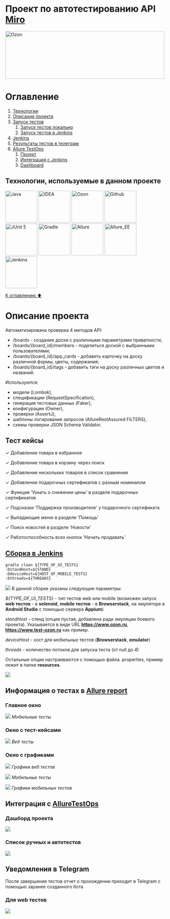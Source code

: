 # Проект по автотестированию API [Miro](https://developers.miro.com/reference/api-reference)
[<img alt="Ozon" height="150" src="https://raw.githubusercontent.com/Valentine1337/qa_guru_diplom_api/master/images/logo/miro.png" width="500"/>](https://miro.com/)

<a name="оглавление"></a>
# Оглавление
1. [Технологии](#технологии)
2. [Описание проекта](#описание)
3. [Запуск тестов](#запуск_локально)
    1. [Запуск тестов локально](#запуск_локально)
    2. [Запуск тестов в Jenkins](#запуск_дженкинс)
4. [Jenkins](#дженкинс)
5. [Результаты тестов в телеграм](#телеграм)
6. [Allure TestOps](#проект)
    1. [Проект](#проект)
    2. [Интеграция с Jenkins](#интеграция)
    3. [Dashboard](#дашборд)
    
<a name="технологии"></a>   
## Технологии, используемые в данном проекте
[<img alt="Java" height="100" src="https://raw.githubusercontent.com/Valentine1337/qa_guru_diplom_uiAndMobile/master/images/logo/Java.svg" width="100"/>](https://www.java.com/)
[<img alt="IDEA" height="100" src="https://raw.githubusercontent.com/Valentine1337/qa_guru_diplom_uiAndMobile/master/images/logo/Idea.svg" width="100"/>](https://www.jetbrains.com/idea/)
[<img alt="Ozon" height="100" src="https://raw.githubusercontent.com/Valentine1337/qa_guru_diplom_api/master/images/logo/rest-assured-logo.svg" width="100"/>](https://rest-assured.io/)
[<img alt="Github" height="100" src="https://raw.githubusercontent.com/Valentine1337/qa_guru_diplom_uiAndMobile/master/images/logo/GitHub.svg" width="100"/>](https://github.com/)
[<img alt="JUnit 5" height="100" src="https://raw.githubusercontent.com/Valentine1337/qa_guru_diplom_uiAndMobile/master/images/logo/Junit5.svg" width="100"/>](https://junit.org/junit5/)
[<img alt="Gradle" height="100" src="https://raw.githubusercontent.com/Valentine1337/qa_guru_diplom_uiAndMobile/master/images/logo/Gradle.svg" width="100"/>](https://gradle.org/)
[<img alt="Allure" height="100" src="https://raw.githubusercontent.com/Valentine1337/qa_guru_diplom_uiAndMobile/master/images/logo/Allure.svg" width="100"/>](https://github.com/allure-framework/allure2)
[<img alt="Allure_EE" height="100" src="https://raw.githubusercontent.com/Valentine1337/qa_guru_diplom_uiAndMobile/master/images/logo/Allure_EE.svg" width="100"/>](https://qameta.io/)
[<img alt="Jenkins" height="100" src="https://raw.githubusercontent.com/Valentine1337/qa_guru_diplom_uiAndMobile/master/images/logo/Jenkins.svg" width="100"/>](https://www.jenkins.io/)

[К оглавлению ⬆](#оглавление)
<a name="описание"></a>
# Описание проекта
Автоматизирована проверка 4 методов API:
- /boards - создание доски с различными параметрами приватности;
- /boards/{board_id}/members - поделиться доской с выбранными пользователями;
- /boards/{board_id}/app_cards - добавить карточку на доску различной формы, цветы, содержания;
- /boards/{board_id}/tags - добавить тэги на доску различных цветов и названий.

Используются:
- модели (Lombok),
- спецификации (RequestSpecification),
- генерация тестовых данных (Faker),
- конфигурации (Owner),
- проверки (AssertJ),
- шаблоны логирования запросов (AllureRestAssured FILTERS),
- схемы проверки JSON Schema Validator.

## Тест кейсы
✓ Добавление товара в избранное

✓ Добавление товара в корзину через поиск

✓ Добавление нескольких товаров в список сравнения

✓ Добавление подарочных сертификатов с разным номиналом

✓ Функция 'Узнать о снижении цены' в разделе подарочных сертификатов

✓ Подсказки 'Поддержка производителя' у подарочного сертификата

✓ Выпадающие меню в разделе 'Помощь'

✓ Поиск новостей в разделе 'Новости'

✓ Работоспособность всех кнопок 'Начать продавать'

## [Сборка в Jenkins](https://jenkins.autotests.cloud/job/011_Diplom_UiAndMobile_valentiniam/)
    gradle clean ${TYPE_OF_UI_TESTS}
    -DstandHost=${STAND}
    -DdeviceHost=${HOST_OF_MOBILE_TESTS}
    -Dthreads=${THREADS}
![](images/screenshots/Jenkins_2.png)
В данной сборке указаны следующие параметры:

_${TYPE_OF_UI_TESTS}_ - тип тестов web или mobile (возможен запуск **web тестов** - в **selenoid**,
**mobile тестов** - в **Browserstack**, на эмуляторе в **Android Studio** c
помощью сервера **Appium**)

_standHost_ - стенд (опция пустая, добавлена ради эмуляции боевого проекта). Указывается в виде URL **https://www.ozon.ru**, **https://www.test-ozon.ru** как пример.

_deviceHost_ - хост для мобильных тестов (**Browserstack**, **emulator**)

_threads_ - количество потоков для запуска теста (от null до 4)

Остальные опции настраиваются с помощью файла .properties, пример лежит в папке **resources**.

![](images/screenshots/Jenkins_2.png)

## Информация о тестах в [Allure report](https://jenkins.autotests.cloud/job/011_Diplom_UiAndMobile_valentiniam/)

### Главное окно

![](images/screenshots/Allure_1.jpg)
_Мобильные тесты_

### Окно с тест-кейсами

![](images/screenshots/Allure_2.png)
_Веб тесты_

### Окно с графиками

![](images/screenshots/Allure_3.jpg)
_Графики веб тестов_

![](images/screenshots/Allure_4.jpg)
_Мобильные тесты_

![](images/screenshots/Allure_5.jpg)
_Графики мобильных тестов_

## Интеграция с [AllureTestOps](https://allure.autotests.cloud/project/1329/dashboards)

### Дашборд проекта

![](images/screenshots/Allure_TO.jpg)

### Список ручных и автотестов
![](images/screenshots/Allure_TO2.jpg)

## Уведомления в Telegram

После завершения тестов отчет о прохождении приходит в Telegram с помощью заранее созданного бота

### Для web тестов
![](images/screenshots/telegram-bot.jpg)